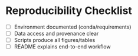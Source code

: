 # Reproducibility Checklist

- [ ] Environment documented (conda/requirements)
- [ ] Data access and provenance clear
- [ ] Scripts produce all figures/tables
- [ ] README explains end-to-end workflow
